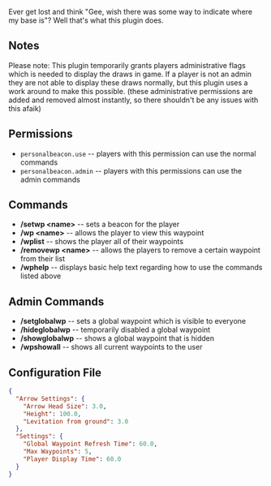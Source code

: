 Ever get lost and think "Gee, wish there was some way to indicate where my base is"? Well that's what this plugin does.

## Notes
Please note: This plugin temporarily grants players administrative flags which is needed to display the draws in game. If a player is not an admin they are not able to display these draws normally, but this plugin uses a work around to make this possible. (these administrative permissions are added and removed almost instantly, so there shouldn't be any issues with this afaik)

## Permissions
- `personalbeacon.use` -- players with this permission can use the normal commands
- `personalbeacon.admin` -- players with this permissions can use the admin commands

## Commands
- **/setwp \<name\>** -- sets a beacon for the player
- **/wp \<name\>** -- allows the player to view this waypoint
- **/wplist** -- shows the player all of their waypoints
- **/removewp \<name\>** -- allows the players to remove a certain waypoint from their list
- **/wphelp** -- displays basic help text regarding how to use the commands listed above

## Admin Commands
- **/setglobalwp** -- sets a global waypoint which is visible to everyone
- **/hideglobalwp** -- temporarily disabled a global waypoint
- **/showglobalwp** -- shows a global waypoint that is hidden
- **/wpshowall** -- shows all current waypoints to the user

## Configuration File
```json
{
  "Arrow Settings": {
    "Arrow Head Size": 3.0,
    "Height": 100.0,
    "Levitation from ground": 3.0
  },
  "Settings": {
    "Global Waypoint Refresh Time": 60.0,
    "Max Waypoints": 5,
    "Player Display Time": 60.0
  }
}
```
